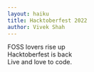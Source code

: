 ```yaml
---
layout: haiku
title: Hacktoberfest 2022
author: Vivek Shah
---
```



FOSS lovers rise up <br>
Hacktoberfest is back <br>
Live and love to code. <br>
